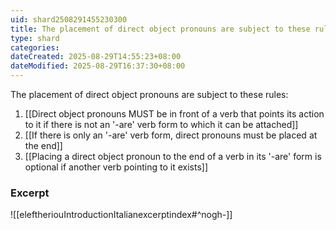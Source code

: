 ```yaml
---
uid: shard2508291455230300
title: The placement of direct object pronouns are subject to these rules
type: shard
categories:
dateCreated: 2025-08-29T14:55:23+08:00
dateModified: 2025-08-29T16:37:30+08:00
---
```

The placement of direct object pronouns are subject to these rules:
1. [[Direct object pronouns MUST be in front of a verb that points its action to it if there is not an '-are' verb form to which it can be attached]]
2. [[If there is only an '-are' verb form, direct pronouns must be placed at the end]]
3. [[Placing a direct object pronoun to the end of a verb in its '-are' form is optional if another verb pointing to it exists]]

### Excerpt
![[eleftheriouIntroductionItalianexcerptindex#^nogh-]]